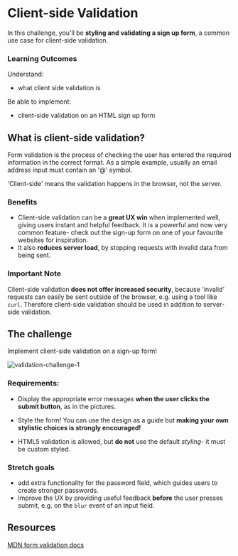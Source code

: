 # Client-side Validation

In this challenge, you'll be **styling and validating a sign up form**, a common use case for client-side validation.

### Learning Outcomes
Understand:

* what client side validation is

Be able to implement:

* client-side validation on an HTML sign up form


## What is client-side validation?

Form validation is the process of checking the user has entered the required information in the correct format. As a simple example, usually an email address input must contain an '@' symbol.

'Client-side' means the validation happens in the browser, not the server.

### Benefits

- Client-side validation can be a **great UX win** when implemented well, giving users instant and helpful feedback. It is a powerful and now very common feature- check out the sign-up form on one of your favourite websites for inspiration.
- It also **reduces server load**, by stopping requests with invalid data from being sent.

### Important Note

Client-side validation **does not offer increased security**, because 'invalid' requests can easily be sent outside of the browser, e.g. using a tool like `curl`. Therefore client-side validation should be used in addition to server-side validation.

## The challenge

Implement client-side validation on a sign-up form!

![validation-challenge-1](https://user-images.githubusercontent.com/2305591/29023296-0c2107a2-7b65-11e7-9577-5eafb9683a4b.png)

### Requirements:

* Display the appropriate error messages **when the user clicks the submit button**, as in the pictures.

* Style the form! You can use the design as a guide but **making your own stylistic choices is strongly encouraged!**

* HTML5 validation is allowed, but **do not** use the default _styling_- it must be custom styled.

### Stretch goals

* add extra functionality for the password field, which guides users to create stronger passwords.
* Improve the UX by providing useful feedback **before** the user presses submit, e.g. on the `blur` event of an input field.

## Resources

[MDN form validation docs](https://developer.mozilla.org/en-US/docs/Learn/HTML/Forms/Form_validation)

